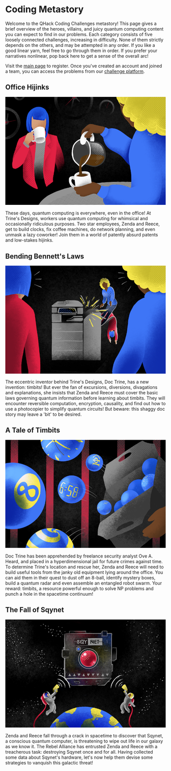 # Coding Metastory

Welcome to the QHack Coding Challenges metastory! This page gives a brief overview of the heroes, villains, and juicy quantum computing content you can expect to find in our problems. Each category consists of five loosely connected challenges, increasing in difficulty. None of them strictly depends on the others, and may be attempted in any order. If you like a good linear yarn, feel free to go through them in order. If you prefer your narratives nonlinear, pop back here to get a sense of the overall arc!

Visit the [main page](https://qhack.ai/) to register. Once you've created an account and joined a team, you can access the problems from our [challenge platform](https://qhack.ai/dashboard/challenges).

## Office Hijinks

![Office Hijinks](./img/story_hijinks.png)

These days, quantum computing is everywhere, even in the office! At Trine's Designs, workers use quantum computing for whimsical and occasionally ridiculous purposes. Two star employees, Zenda and Reece, get to build clocks, fix coffee machines, do network planning, and even unmask a lazy coworker! Join them in a world of patently absurd patents and low-stakes hijinks.

## Bending Bennett's Laws

![Bending Bennett's Laws](./img/story_bennett.png)

The eccentric inventor behind Trine's Designs, Doc Trine, has a new invention: timbits! But ever the fan of excursions, diversions, divagations and explanations, she insists that Zenda and Reece must cover the basic laws governing quantum information before learning about timbits. They will encounter reversible computation, encryption, causality, and find out how to use a photocopier to simplify quantum circuits! But beware: this shaggy doc story may leave a 'bit' to be desired.

## A Tale of Timbits

![A Tale of Timbits](./img/story_timbits.png)

Doc Trine has been apprehended by freelance security analyst Ove A. Heard, and placed in a hyperdimensional jail for future crimes against time. To determine Trine's location and rescue her, Zenda and Reece will need to build useful tools from the janky old equipment lying around the office. You can aid them in their quest to dust off an 8-ball, identify mystery boxes, build a quantum radar and even assemble an entangled robot swarm. Your reward: timbits, a resource powerful enough to solve NP problems and punch a hole in the spacetime continuum!

## The Fall of Sqynet

![The Fall of Sqynet](./img/story_sqynet.png)

Zenda and Reece fall through a crack in spacetime to discover that Sqynet, a conscious quantum computer, is threatening to wipe out life in our galaxy as we know it. The Rebel Alliance has entrusted Zenda and Reece with a treacherous task: destroying Sqynet once and for all. Having collected some data about Sqynet's hardware, let's now help them devise some strategies to vanquish this galactic threat!